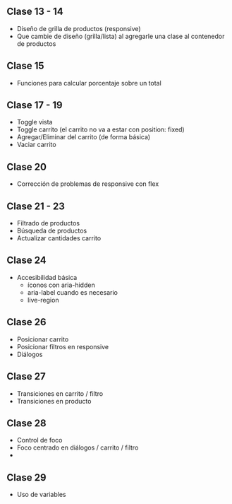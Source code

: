 ## Clase 13 - 14

- Diseño de grilla de productos (responsive)
- Que cambie de diseño (grilla/lista) al agregarle una clase al contenedor de productos

## Clase 15

- Funciones para calcular porcentaje sobre un total

## Clase 17 - 19

- Toggle vista
- Toggle carrito (el carrito no va a estar con position: fixed)
- Agregar/Eliminar del carrito (de forma básica)
- Vaciar carrito

## Clase 20

- Corrección de problemas de responsive con flex

## Clase 21 - 23

- Filtrado de productos
- Búsqueda de productos
- Actualizar cantidades carrito

## Clase 24

- Accesibilidad básica
  - íconos con aria-hidden
  - aria-label cuando es necesario
  - live-region

## Clase 26

- Posicionar carrito
- Posicionar filtros en responsive
- Diálogos

## Clase 27

- Transiciones en carrito / filtro
- Transiciones en producto

## Clase 28

- Control de foco
- Foco centrado en diálogos / carrito / filtro
-

## Clase 29

- Uso de variables
